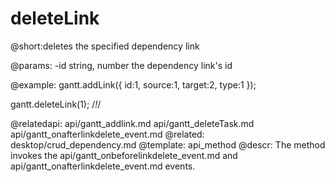 deleteLink
=============
@short:deletes the specified dependency link
	

@params:
-id		string, number	the dependency link's id




@example:
gantt.addLink({
    id:1,
    source:1,
    target:2,
    type:1
});

gantt.deleteLink(1); /*!*/   

@relatedapi:
	api/gantt_addlink.md
    api/gantt_deleteTask.md
    api/gantt_onafterlinkdelete_event.md
@related:
	desktop/crud_dependency.md
@template:	api_method
@descr:
The method invokes the api/gantt_onbeforelinkdelete_event.md and api/gantt_onafterlinkdelete_event.md events.
